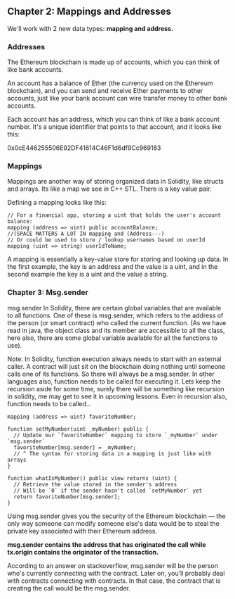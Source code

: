 ## Chapter 2: Mappings and Addresses

We'll work with 2 new data types: **mapping and address.**

### Addresses

The Ethereum blockchain is made up of accounts, which you can think of like bank accounts. 

An account has a balance of Ether (the currency used on the Ethereum blockchain), and you can send and receive Ether payments to other accounts, just like your bank account can wire transfer money to other bank accounts.

Each account has an address, which you can think of like a bank account number. It's a unique identifier that points to that account, and it looks like this:

0x0cE446255506E92DF41614C46F1d6df9Cc969183

### Mappings 
Mappings are another way of storing organized data in Solidity, like structs and arrays.
Its like a map we see in C++ STL. There is a key value pair.

Defining a mapping looks like this:

```
// For a financial app, storing a uint that holds the user's account balance:
mapping (address => uint) public accountBalance;
//(SPACE MATTERS A LOT IN mapping and (Address---)
// Or could be used to store / lookup usernames based on userId
mapping (uint => string) userIdToName;
```

A mapping is essentially a key-value store for storing and looking up data. In the first example, the key is an address and the value is a uint, and in the second example the key is a uint and the value a string.


### Chapter 3: Msg.sender

msg.sender
In Solidity, there are certain global variables that are available to all functions. One of these is msg.sender, which refers to the address of the person (or smart contract) who called the current function. 
(As we have read in java, the object class and its member are accessible to all the class, here also, there are some global variable available for all the functions to use).

Note: In Solidity, function execution always needs to start with an external caller. A contract will just sit on the blockchain doing nothing until someone calls one of its functions. So there will always be a msg.sender. In other languages also, function needs to be called for executing it. Lets keep the recursion aside for some time, surely there will be something like recursion in solidity, me may get to see it in upcoming lessons. Even in recursion also, function needs to be called...

```
mapping (address => uint) favoriteNumber;

function setMyNumber(uint _myNumber) public {
  // Update our `favoriteNumber` mapping to store `_myNumber` under `msg.sender`
  favoriteNumber[msg.sender] = _myNumber;
  // ^ The syntax for storing data in a mapping is just like with arrays
}

function whatIsMyNumber() public view returns (uint) {
  // Retrieve the value stored in the sender's address
  // Will be `0` if the sender hasn't called `setMyNumber` yet
  return favoriteNumber[msg.sender];
}
```
Using msg.sender gives you the security of the Ethereum blockchain — the only way someone can modify someone else's data would be to steal the private key associated with their Ethereum address.

**msg.sender contains the address that has originated the call while tx.origin contains the originator of the transaction.**

According to an answer on stackoverflow,
msg.sender will be the person who's currently connecting with the contract.
Later on, you'll probably deal with contracts connecting with contracts. In that case, the contract that is creating the call would be the msg.sender.



